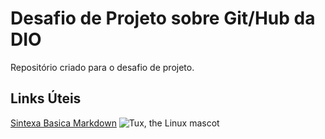 # Desafio de Projeto sobre Git/Hub da DIO
Repositório criado para o desafio de projeto.

## Links Úteis
[Sintexa Basica Markdown](https://www.markdownguide.org/basic-syntax/)
![Tux, the Linux mascot](/assets/images/tux.png)
